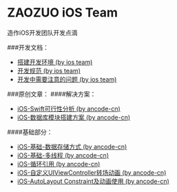 # ZAOZUO iOS Team
造作iOS开发团队开发点滴

###开发文档：
* [搭建开发环境 (by ios team)](./doc/%E6%90%AD%E5%BB%BA%E5%BC%80%E5%8F%91%E7%8E%AF%E5%A2%83.md)
* [开发规范 (by ios team)](./doc/%E5%BC%80%E5%8F%91%E8%A7%84%E8%8C%83.md)
* [开发中需要注意的问题 (by ios team)](./doc/%E5%BC%80%E5%8F%91%E4%B8%AD%E9%9C%80%E8%A6%81%E6%B3%A8%E6%84%8F%E7%9A%84%E9%97%AE%E9%A2%98.md)

###原创文章：
####解决方案：
* [iOS-Swift可行性分析 (by ancode-cn)](./advanced/iOS-Swift%E5%8F%AF%E8%A1%8C%E6%80%A7%E5%88%86%E6%9E%90.md)
* [iOS-数据库模块搭建方案 (by ancode-cn)](./advanced/iOS-%E6%95%B0%E6%8D%AE%E5%BA%93%E6%A8%A1%E5%9D%97%E6%90%AD%E5%BB%BA%E6%96%B9%E6%A1%88.md)

####基础部分：
* [iOS-基础-数据存储方式 (by ancode-cn)](./base/iOS-%E5%9F%BA%E7%A1%80-%E6%95%B0%E6%8D%AE%E5%AD%98%E5%82%A8%E6%96%B9%E5%BC%8F.md)
* [iOS-基础-多线程 (by ancode-cn)](./base/iOS-%E5%9F%BA%E7%A1%80-%E5%A4%9A%E7%BA%BF%E7%A8%8B.md)
* [iOS-循环引用 (by ancode-cn)](./base/iOS-%E5%BE%AA%E7%8E%AF%E5%BC%95%E7%94%A8%E8%A7%A3%E5%86%B3%E6%96%B9%E6%A1%88.md)
* [iOS-自定义UIViewController转场动画 (by ancode-cn)](./base/iOS-%E8%87%AA%E5%AE%9A%E4%B9%89UIViewController%E8%BD%AC%E5%9C%BA%E5%8A%A8%E7%94%BB.md)
* [iOS-AutoLayout Constraint及动画使用 (by ancode-cn)](./base/iOS-AutoLayout%20Constraint%E5%8F%8A%E5%8A%A8%E7%94%BB%E4%BD%BF%E7%94%A8.md)



	
